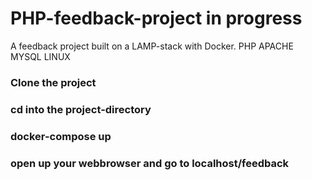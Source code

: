 # PHP-feedback-project in progress
A feedback project built on a LAMP-stack with Docker. 
PHP
APACHE
MYSQL
LINUX


### Clone the project 
### cd into the project-directory
### docker-compose up 
### open up your webbrowser and go to localhost/feedback
